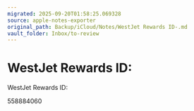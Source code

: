 ```yaml
---
migrated: 2025-09-20T01:58:25.069328
source: apple-notes-exporter
original_path: Backup/iCloud/Notes/WestJet Rewards ID-.md
vault_folder: Inbox/to-review
---
```

# WestJet Rewards ID:

WestJet Rewards ID:

558884060
